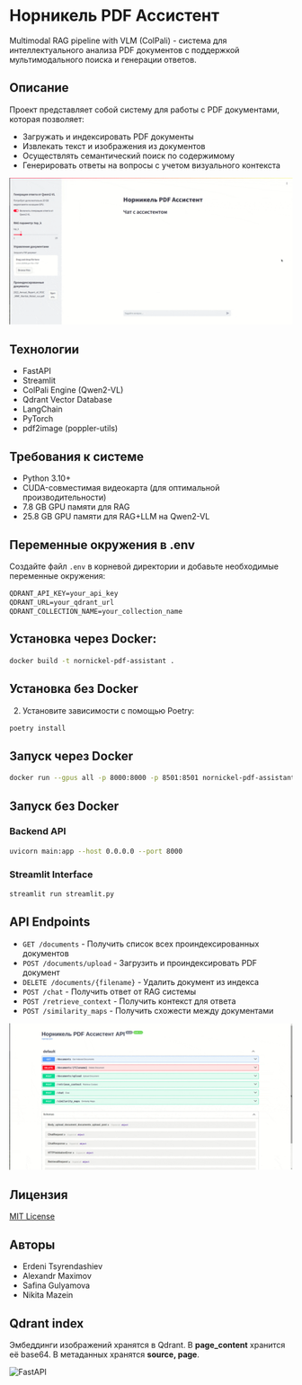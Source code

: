 # Норникель PDF Ассистент

Multimodal RAG pipeline with VLM (ColPali) - система для интеллектуального анализа PDF документов с поддержкой мультимодального поиска и генерации ответов.

## Описание

Проект представляет собой систему для работы с PDF документами, которая позволяет:

- Загружать и индексировать PDF документы
- Извлекать текст и изображения из документов
- Осуществлять семантический поиск по содержимому
- Генерировать ответы на вопросы с учетом визуального контекста

![Demo](img/streamlit.gif)

## Технологии

- FastAPI
- Streamlit
- ColPali Engine (Qwen2-VL)
- Qdrant Vector Database
- LangChain
- PyTorch
- pdf2image (poppler-utils)

## Требования к системе

- Python 3.10+
- CUDA-совместимая видеокарта (для оптимальной производительности)
- 7.8 GB GPU памяти для RAG
- 25.8 GB GPU памяти для RAG+LLM на Qwen2-VL

## Переменные окружения в .env

Создайте файл `.env` в корневой директории и добавьте необходимые переменные окружения:
```
QDRANT_API_KEY=your_api_key
QDRANT_URL=your_qdrant_url
QDRANT_COLLECTION_NAME=your_collection_name
```

## Установка через Docker:

```bash
docker build -t nornickel-pdf-assistant .
```

## Установка без Docker

2. Установите зависимости с помощью Poetry:

```bash
poetry install
```



## Запуск через Docker

```bash
docker run --gpus all -p 8000:8000 -p 8501:8501 nornickel-pdf-assistant
```

## Запуск без Docker

### Backend API

```bash
uvicorn main:app --host 0.0.0.0 --port 8000
```

### Streamlit Interface

```bash
streamlit run streamlit.py
```

## API Endpoints

- `GET /documents` - Получить список всех проиндексированных документов
- `POST /documents/upload` - Загрузить и проиндексировать PDF документ
- `DELETE /documents/{filename}` - Удалить документ из индекса
- `POST /chat` - Получить ответ от RAG системы
- `POST /retrieve_context` - Получить контекст для ответа
- `POST /similarity_maps` - Получить схожести между документами

![FastAPI](img/fastapi.gif)

## Лицензия

[MIT License](LICENSE.MD)

## Авторы

- Erdeni Tsyrendashiev
- Alexandr Maximov
- Safina Gulyamova
- Nikita Mazein

## Qdrant index

Эмбеддинги изображений хранятся в Qdrant. В **page_content** хранится её base64. В метаданных хранятся **source, page**.

![FastAPI](img/qdrant.gif)